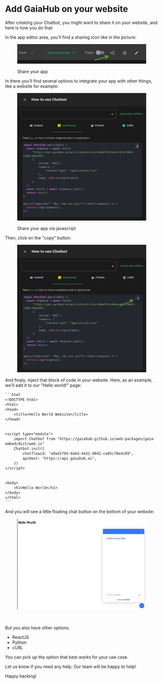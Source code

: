 # Add GaiaHub on your website

After creating your Chatbot, you might want to share it on your website, and here is how you do that:

In the app editor area, you'll find a sharing icon like in the picture:

<figure><img src="../.gitbook/assets/Screenshot 2024-07-28 at 17.26.04.png" alt=""><figcaption><p>Share your app</p></figcaption></figure>

In there you'll find several options to integrate your app with other things, like a website for example:

<figure><img src="../.gitbook/assets/image (16).png" alt=""><figcaption><p>Share your app via javascript</p></figcaption></figure>

Then, click on the "copy" button:

<figure><img src="../.gitbook/assets/Screenshot 2024-07-28 at 17.35.00.png" alt=""><figcaption></figcaption></figure>

And finaly, inject that block of code in your website. Here, as an example, we'll add it to our "Hello world!" page:

````
```html
<!DOCTYPE html>
<html>
<head>
    <title>Hello World Website</title>
</head>


<script type="module">
    import Chatbot from "https://gaiahub.github.io/web-packages/gaia-embed/dist/web.js"
    Chatbot.init({
        chatflowid: "a9ad179d-6ebd-4431-9042-ca05c78edc09",
        apiHost: "https://api.gaiahub.ai",
    })
</script>


<body>
    <h1>Hello World</h1>
</body>
</html>
```
````

And you will see a little floating chat button on the bottom of your website:



<figure><img src="../.gitbook/assets/image (20).png" alt=""><figcaption></figcaption></figure>

\
\
But you also have other options:

* ReactJS
* Python
* cURL

You can pick up the option that best works for your use case.

Let us know if you need any help. Our team will be happy to help!

Happy hacking!

